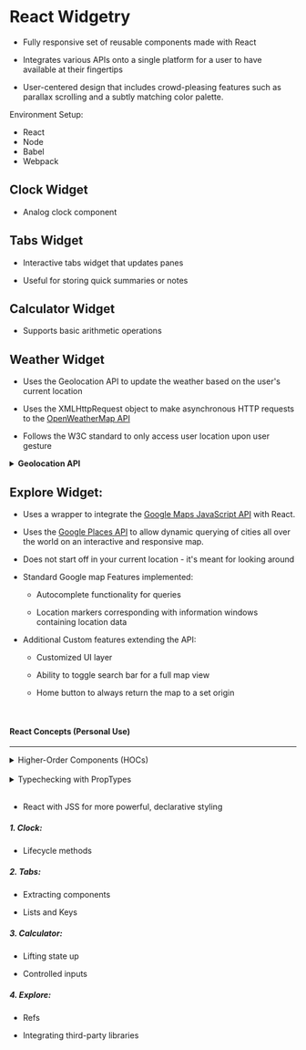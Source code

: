 # React Widgetry

- Fully responsive set of reusable components made with React 

- Integrates various APIs onto a single platform for a user to have available at their fingertips

- User-centered design that includes crowd-pleasing features
such as parallax scrolling and a subtly matching color palette. 

Environment Setup:
  - React
  - Node
  - Babel
  - Webpack

## Clock Widget

- Analog clock component

## Tabs Widget 

- Interactive tabs widget that updates panes

- Useful for storing quick summaries or notes

## Calculator Widget

- Supports basic arithmetic operations

## Weather Widget

- Uses the Geolocation API to update the weather based on the user's current location

- Uses the XMLHttpRequest object to make asynchronous HTTP requests to the [OpenWeatherMap API](https://openweathermap.org/)

- Follows the W3C standard to only access user location upon user gesture


<details><summary><strong>Geolocation API</strong></summary>

On a very basic level:

  1. Check if Geolocation is supported:

  ```JavaScript
  if ("geolocation" in navigator) { 
  // geolocation is available 
  } else {
  // geolocation IS NOT available
  }
  ```

  2. If supported, run the `getCurrentPosition()
  ` method asynchronously. If not, display a message to the user

  3.  If the `getCurrentPosition()` method is successful, it returns a `Position` object to the function specified in the parameter (cb)

  4. The cb function references a `Coordinates` obj on the passed `Position` obj to access the `latitude` and `longitude` properties

  </details>

## Explore Widget:

- Uses a wrapper to integrate the [Google Maps JavaScript API](https://developers.google.com/maps/documentation/javascript/tutorial) with React.

- Uses the [Google Places API](https://developers.google.com/places/web-service/intro) to allow dynamic querying of cities all over the world on an interactive and responsive map. 

- Does not start off in your current location - it's meant for looking around

- Standard Google map Features implemented:
  
  - Autocomplete functionality for queries

  - Location markers corresponding with information windows containing location data

- Additional Custom features extending the API: 

  - Customized UI layer

  - Ability to toggle search bar for a full map view

  - Home button to always return the map to a set origin 

<br>

#### React Concepts (Personal Use)
<hr>

<details>

<summary>Higher-Order Components (HOCs)</summary> <br>

> "Concretely, a higher-order component is a function that takes a component and returns a new component."

</details>

<br>

<details>

<summary>Typechecking with PropTypes</summary> <br>

> "React has some built-in typechecking abilities. To run typechecking on the props for a component, you can assign the special propTypes property."

</details>

<br>

- React with JSS for more powerful, declarative styling


##### 1. Clock:

- Lifecycle methods


##### 2. Tabs: 

- Extracting components

- Lists and Keys


##### 3. Calculator:

- Lifting state up

- Controlled inputs

##### 4. Explore:

- Refs

- Integrating third-party libraries


